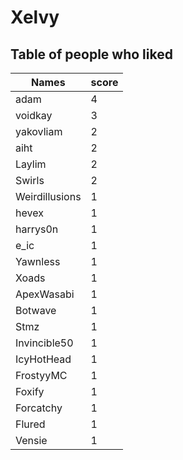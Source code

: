 # Xelvy
## Table of people who liked
Names | score
--- | ---
adam | 4
voidkay | 3
yakovliam | 2
aiht | 2
Laylim | 2
Swirls | 2
Weirdillusions | 1
hevex | 1
harrys0n | 1
e_ic | 1
Yawnless | 1
Xoads | 1
ApexWasabi | 1
Botwave | 1
Stmz | 1
Invincible50 | 1
IcyHotHead | 1
FrostyyMC | 1
Foxify | 1
Forcatchy | 1
Flured | 1
Vensie | 1
